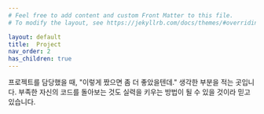 ```yaml
---
# Feel free to add content and custom Front Matter to this file.
# To modify the layout, see https://jekyllrb.com/docs/themes/#overriding-theme-defaults

layout: default
title:  Project
nav_order: 2
has_children: true
---
```

프로젝트를 담당했을 때, "이렇게 짰으면 좀 더 좋았을텐데." 생각한 부분을 적는 곳입니다.
부족한 자신의 코드를 돌아보는 것도 실력을 키우는 방법이 될 수 있을 것이라 믿고 있습니다.